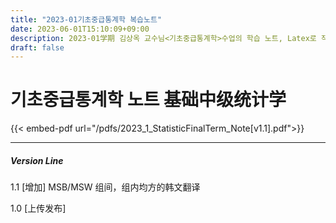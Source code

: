 ```yaml
---
title: "2023-01기초중급통계학 복습노트"
date: 2023-06-01T15:10:09+09:00
description: 2023-01学期 김상옥 교수님<기초중급통계학>수업의 학습 노트, Latex로 작성한 pdf 정립 본  
draft: false
---
```


# 기초중급통계학 노트 基础中级统计学


{{< embed-pdf url="/pdfs/2023_1_StatisticFinalTerm_Note[v1.1].pdf">}}

***
##### Version Line

1.1 [增加] MSB/MSW 组间，组内均方的韩文翻译

1.0 [上传发布] 
 